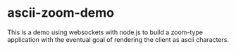 # ascii-zoom-demo

This is a demo using websockets with node.js to build a zoom-type application with the eventual goal of rendering the client as ascii characters.